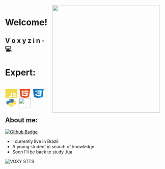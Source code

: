 

<!--
**Duconx/Duconx** is a :sparkles: _special_ :sparkles: repository because its `README.md` (this file) appears on your GitHub profile.

Here are some ideas to get you started:

- :telescope: I’m currently working on ...
- :seedling: I’m currently learning ...
- :people_with_bunny_ears_partying: I’m looking to collaborate on ...
- :thinking: I’m looking for help with ...
- :speech_balloon: Ask me about ...
- :mailbox: How to reach me: ...
- :smile: Pronouns: ...
- :zap: Fun fact: ...
-->

<img align="right" width="350" height="350" border-margin="100%" src="https://cdn.discordapp.com/attachments/819991970087960651/900837517702594590/09c8cd5a194a7cf9081528a6b70b8149.jpg">

# Welcome!

## V o x y z i n - :computer: 

# Expert:
<div style="display: inline_block"><br>
  <img align="center" alt="Rafa-Js" height="30" width="40" src="https://raw.githubusercontent.com/devicons/devicon/master/icons/javascript/javascript-plain.svg">
  <img align="center" alt="Rafa-HTML" height="30" width="40" src="https://raw.githubusercontent.com/devicons/devicon/master/icons/html5/html5-original.svg">
  <img align="center" alt="Rafa-CSS" height="30" width="40" src="https://raw.githubusercontent.com/devicons/devicon/master/icons/css3/css3-original.svg">
  <img align="center" alt="Rafa-Python" height="30" width="40" src="https://raw.githubusercontent.com/devicons/devicon/master/icons/python/python-original.svg">
<img  align="center" height="30" width="40" src="https://cdn.jsdelivr.net/gh/devicons/devicon/icons/ruby/ruby-original.svg" />


</div>



## About me:
[![Github Badge](https://img.shields.io/badge/-Github-000?style=flat-square&logo=Github&logoColor=white&link=link_do_seu_perfil_no_github)](https://github.com/VoxyzinX)
- I currently live in Brazil
- A young student in search of knowledge
- Soon I'll be back to study .lua



![VOXY STTS](https://github-readme-stats.vercel.app/api?username=VoxyzinX&show_icons=true&theme=default)

